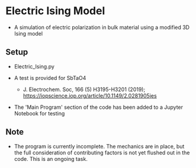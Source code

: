 # Electric Ising Model

- A simulation of electric polarization in bulk material using a modified 3D Ising model

## Setup

- Electric_Ising.py
- A test is provided for SbTaO4

  - J. Electrochem. Soc, 166 (5) H3195-H3201 (2019); https://iopscience.iop.org/article/10.1149/2.0281905jes

- The 'Main Program' section of the code has been added to a Jupyter Notebook for testing

## Note

- The program is currently incomplete. The mechanics are in place, but the full consideration of contributing factors is not yet flushed out in the code. This is an ongoing task.
